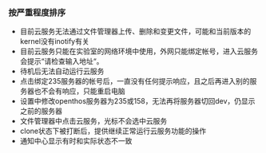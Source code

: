 ### 按严重程度排序
- 目前云服务无法通过文件管理器上传、删除和变更文件，可能和当前版本的kernel没有inotify有关
- 目前云服务只能在实验室的网络环境中使用，外网只能绑定帐号，进入云服务会提示“请检查输入地址“。
- 待机后无法自动运行云服务
- 点击绑定235服务器的帐号后，一直没有任何提示响应，且之后再进入别的服务器也不会有响应，只能重启电脑
- 设置中修改openthos服务器为235或158，无法再将服务器切回dev，仍显示之前的服务器
- 文件管理器中点击云服务，光标不会选中云服务
- clone状态下被打断后，提供继续正常运行云服务功能的操作
- 通知中心显示有时和实际状态不一致 
